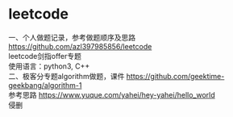 # leetcode  
一、个人做题记录，参考做题顺序及思路 https://github.com/azl397985856/leetcode  
leetcode剑指offer专题  
使用语言：python3, C++  
二、极客分专题algorithm做题，课件 https://github.com/geektime-geekbang/algorithm-1  
参考思路 https://www.yuque.com/yahei/hey-yahei/hello_world  
侵删
